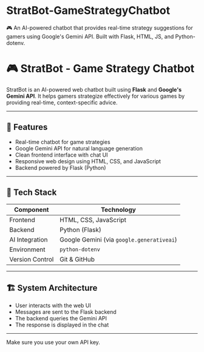 # StratBot-GameStrategyChatbot
🎮 An AI-powered chatbot that provides real-time strategy suggestions for gamers using Google's Gemini API. Built with Flask, HTML, JS, and Python-dotenv.







# 🎮 StratBot - Game Strategy Chatbot

StratBot is an AI-powered web chatbot built using **Flask** and **Google's Gemini API**. It helps gamers strategize effectively for various games by providing real-time, context-specific advice.

---

## 🚀 Features

- Real-time chatbot for game strategies
- Google Gemini API for natural language generation
- Clean frontend interface with chat UI
- Responsive web design using HTML, CSS, and JavaScript
- Backend powered by Flask (Python)

---

## 🧠 Tech Stack

| Component       | Technology               |
|----------------|---------------------------|
| Frontend       | HTML, CSS, JavaScript     |
| Backend        | Python (Flask)            |
| AI Integration | Google Gemini (via `google.generativeai`) |
| Environment    | `python-dotenv`           |
| Version Control| Git & GitHub              |

---

## 🏗️ System Architecture

- User interacts with the web UI
- Messages are sent to the Flask backend
- The backend queries the Gemini API
- The response is displayed in the chat

---





Make sure you use your own API key.


